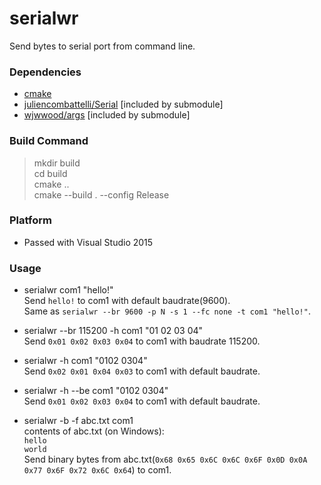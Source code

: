 # serialwr
Send bytes to serial port from command line.

### Dependencies
*	[cmake](http://cmake.org)
*	[juliencombattelli/Serial](http://github.com/juliencombattelli/Serial) [included by submodule]
*	[wjwwood/args](http://github.com/wjwwood/args) [included by submodule]
  
  
### Build Command
>	mkdir build  
>	cd build  
>	cmake ..  
>	cmake --build . --config Release
  
  
### Platform
*	Passed with Visual Studio 2015
  
  
### Usage   

*	serialwr com1 "hello!"   
	Send `hello!` to com1 with default baudrate(9600).   
	Same as `serialwr --br 9600 -p N -s 1 --fc none -t com1 "hello!"`.
   
*	serialwr --br 115200 -h com1 "01 02 03 04"   
	Send `0x01 0x02 0x03 0x04` to com1 with baudrate 115200.
   
*	serialwr -h com1 "0102 0304"   
	Send `0x02 0x01 0x04 0x03` to com1 with default baudrate.
   
*	serialwr -h --be com1 "0102 0304"   
	Send `0x01 0x02 0x03 0x04` to com1 with default baudrate.   

*	serialwr -b -f abc.txt com1  
	contents of abc.txt (on Windows):   
	`hello`  
	`world`  
	Send binary bytes from abc.txt(`0x68 0x65 0x6C 0x6C 0x6F 0x0D 0x0A 0x77 0x6F 0x72 0x6C 0x64`) to com1.

